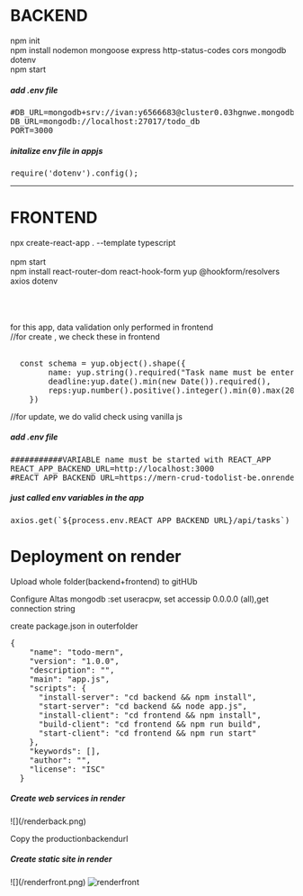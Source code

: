 
<h1>BACKEND</h1>
npm init <br>
npm install nodemon mongoose express http-status-codes cors mongodb dotenv <br>
npm start<br>
<h5>add .env file</h5>
<pre>
#DB_URL=mongodb+srv://ivan:y6566683@cluster0.03hgnwe.mongodb.net/?retryWrites=true&w=majority&appName=Cluster0
DB_URL=mongodb://localhost:27017/todo_db
PORT=3000
</pre>
<h5>initalize env file in appjs</h5>
<pre>
require('dotenv').config();
</pre>
<hr>

<h1>FRONTEND</h1>
npx create-react-app . --template typescript<br>
<br>
npm start<br>
npm install react-router-dom react-hook-form yup @hookform/resolvers axios dotenv <br>
<br>
<br>
<br>


for this app, data validation only performed in frontend<br>
//for create , we check these in frontend<br>
<br>
<pre>
  const schema = yup.object().shape({
        name: yup.string().required("Task name must be entered"),
        deadline:yup.date().min(new Date()).required(),
        reps:yup.number().positive().integer().min(0).max(20).required()
    })
</pre>
//for update, we do valid check using vanilla js 

<h5>add .env file</h5>
<pre>
###########VARIABLE name must be started with REACT_APP
REACT_APP_BACKEND_URL=http://localhost:3000
#REACT_APP_BACKEND_URL=https://mern-crud-todolist-be.onrender.com
</pre>
<h5>just called env variables in the app</h5>
<pre>
axios.get(`${process.env.REACT_APP_BACKEND_URL}/api/tasks`)
</pre>
<h1>Deployment on render</h1>
<p>Upload whole folder(backend+frontend) to gitHUb</p>
<p>Configure Altas mongodb :set useracpw, set accessip 0.0.0.0 (all),get connection string
<p>create package.json in outerfolder</p>
<pre>
{
    "name": "todo-mern",
    "version": "1.0.0",
    "description": "",
    "main": "app.js",
    "scripts": {
      "install-server": "cd backend && npm install",
      "start-server": "cd backend && node app.js",
      "install-client": "cd frontend && npm install",
      "build-client": "cd frontend && npm run build",
      "start-client": "cd frontend && npm run start"
    },
    "keywords": [],
    "author": "",
    "license": "ISC"
  }
</pre>
<h5>Create web services in render</h5>
![](/renderback.png)
<p>Copy the productionbackendurl  </p>
<h5>Create static site in render</h5>
![](/renderfront.png)
<img width="923" alt="renderfront" src="https://github.com/IvanENERGY/MERN-CRUD-ToDoList/assets/90034836/0d2dc300-4288-4046-96c0-3008d6374d4e">

